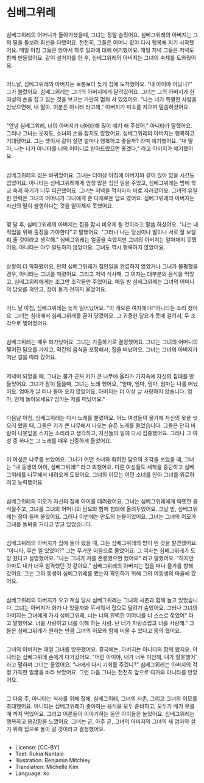 # 심베그위레

##
심베그위레의 어머니가 돌아가셨을때, 그녀는 정말 슬펐어요. 심베그위레의 아버지는 그의 딸을 돌보려 최선을 다했어요. 천천히, 그들은 어머니 없이 다시 행복해 지기 시작했어요. 매일 아침 그들은 앉아서 하루 일과에 대해 얘기했어요. 매일 저녁 그들은 저녁도 함께 만들었어요. 같이 설거지를 한 후, 심베그위레의 아버지는 그녀의 숙제를 도와줬어요.

##
어느날, 심베그위레의 아버지는 보통보다 늦게 집에 도착했어요. "내 아이야 어딨니?" 그가 불렀어요. 심베그위레는 그녀의 아버지에게 달려갔어요. 그녀는 그의 아버지가 한 여성의 손을 잡고 있는 것을 보고는 가만히 멈춰 서 있었어요. "나는 너가 특별한 사람을 만났으면해, 내 딸아. 이분은 아니타 라고해," 아버지가 미소를 지으며 말씀하셨어요.

##
"안녕 심베그위레, 너의 아버지가 너에대해 많이 얘기 해 주셨어," 아니타가 말했어요. 그러나 그녀는 웃지도, 소녀의 손을 잡지도 않았어요. 심베그위레의 아버지는 행복하고 기대됐어요. 그는 셋이서 같이 살면 얼마나 행복하고 좋을까? 라며 얘기했어요. "내 딸아, 나는 너가 아니타를 너의 어머니로 받아드렸으면 좋겠다," 라고 아버지가 얘기했어요.

##
심베그위레의 삶은 바뀌었어요. 그녀는 더이상 아침에 아버지와 같이 앉아 있을 시간도 없었어요. 아니타는 심베그위레에게 엄청 많은 집안 일을 주었고, 심베그위레는 밤에 학교 숙제 하기가 너무 피곤했어요. 그녀는 저녁을 먹자마자 바로 자러갔어요. 그녀의 유일한 안락은 그녀의 어머니가 그녀에게 준 다채로운 담요 였어요. 심베그위레의 아버지는 자신의 딸이 불행하다는 것을 알아채지 못했어요.

##
몇 달 후, 심베그위레의 아버지는 집을 잠시 비우게 될 것이라고 말씀 하셨어요. "나는 내 직업을 위해 출장을 가야한다"고 말했어요. "그러나 나는 당신이나 딸이나 서로 잘 보살펴 줄 것이라고 생각해." 심베그위레는 얼굴을 숙였지만 그녀의 아버지는 알아채지 못했어요. 아니타는 아무 말도하지 않았어요. 그녀도 역시 행복하지 않았어요.

##
상황이 더 악화됐어요. 만약 심베그위레가 집안일을 완료하지 않았거나 그녀가 불평했을 경우, 아니타는 그녀를 때렸어요. 그리고 저녁 식사때, 그 여자는 대부분의 음식을 먹었고, 심베그위레에게는 조그만 조각들만 주었어요. 매일 밤 심베그위레는 그녀의 어머니의 담요를 껴안고, 잠이 들기 전까지 울었어요.

##
어느 날 아침, 심베그위레는 늦게 일어났어요. "이 게으른 여자애야!"아니타는 소리 쳤어요. 그녀는 침대에서 심베그위레를 끌어 당겼어요. 그 귀중한 담요가 못에 걸려서, 두 조각으로 찢어졌어요.

##
심베그위레는 매우 화가났어요. 그녀는 가출하기로 결정했어요. 그녀는 그녀의 어머니의 찢어진 담요를 가지고, 약간의 음식을 포장해서, 집을 떠났어요. 그녀는 그녀의 아버지가 떠난 길을 따라 갔어요.

##
저녁이 되었을 때, 그녀는 물가 근처 키가 큰 나무에 올라가 가지속에 자신의 침대를 만들었어요. 그녀가 잠이 들을때, 그녀는 노래 했어요, "엄마, 엄마, 엄마, 엄마는 나를 떠났어요. 엄마가 날 떠나 돌아 오지 않았어요. 아버지는 더 이상 날 사랑하지 않습니다. 엄마, 언제 돌아오세요? 엄마는 저를 떠났어요."

##
다음날 아침, 심베그위레는 다시 노래를 불렀어요. 어느 여성들이 물가에 자신의 옷을 씻으러 왔을 때, 그들은 키가 큰 나무에서 나오는 슬픈 노래를 들었습니다. 그들은 단지 바람이 나뭇잎을 스치는 소리라고 생각하고, 자신들의 일에 다시 집중했어요. 그러나 그 여성 중 하나는 그 노래를 매우 신중하게 들었어요.

##
이 여성은 나무를 보았어요. 그녀가 어떤 소녀와 화려한 담요의 조각을 보았을 때, 그녀는 "내 동생의 아이, 심베그위레!" 라고 외쳤어요. 다른 여성들도 세척을 중단하고 심베그위레를 나무에서 내려오게 도왔어요. 그녀의 이모는 어린 소녀를 안아 그녀를 위로하려고 노력했어요.

##
심베그위레의 이모가 자신의 집에 아이를 데려왔어요. 그녀는 심베그위레에게 따뜻한 음식을주고, 그녀를 그녀의 어머니의 담요와 함께 침대에 올려두었어요. 그날 밤, 심베그위레는 잠이 들며 울었어요. 그러나 이번에는 안도의 눈물이었어요. 그녀는 그녀의 이모가 그녀를 돌봐줄 거라고 믿고 있었습니다.

##
심베그위레의 아버지가 집에 돌아 왔을 때, 그는 심베그위레의 방이 빈 것을 발견했어요. "아니타, 무슨 일 있었어?" 그는 무거운 마음으로 물었어요. 그 여자는 심베그위레가 도망 쳤다고 설명했어요. "나는 그녀가 저를 존중했으면 했어요" 라고 말했어요. "하지만 아마도 내가 너무 엄격했던 것 같아요." 심베그위레의 아버지는 집을 떠나 물가를 향해 갔어요. 그는 그의 동생이 심베그위레를 봤는지 확인하기 위해 그의 여동생의 마을에 갔어요.

##
심베그위레의 아버지가 오고 계실 당시 심베그위레는 그녀의 사촌과 함께 놀고 있었습니다. 그녀는 아버지가 화가 나 있을까봐 무서워서 집으로 달려가 숨었어요. 그러나 그녀의 아버지는 그녀에게 가서 심베그위레, 너는 너의 완벽한 어머니를 너 스스로 찾았어" 라고 말했어요. 너를 사랑하고 너를 이해 하는 사람. 난 너가 자랑스럽고 너를 사랑해." 그들은 심베그위레가 원하는 만큼 그녀의 이모와 함께 머물 수 있다고 동의 했어요.

##
그녀의 아버지는 매일 그녀를 방문했어요. 결국에는, 아버지는 아니타와 함께 왔지요. 아니타는 심베그위레 손에게 다가갔어요. "어린 아이야, 내가 너무 미안해, 내가 잘못했어" 라고 말하며 그녀는 울었어요. "나에게 다시 기회를 주겠니?" 심베그위레는 아버지의 걱정 가득한 얼굴을 바라 보았어요. 그런 다음 그녀는 천천히 앞으로 다가와 아니타를 안았어요.

##
그 다음 주, 아니타는 식사를 위해 집에, 심베그위레, 그녀의 사촌, 그리고 그녀의 이모를 초대했어요. 아니타는 심베그위레가 좋아하는 음식을 모두 준비하고, 모두가 배가 부를때 까지 먹었어요. 그리고 어른들이 이야기하는 동안 아이들은 놀았어요. 심베그위레는 행복하고 용감함을 느꼈어요. 그녀는 곧, 아주 곧, 그녀의 아버지와 그녀의 새 엄마와 살기 위해 집으로 돌아 갈 것이라고 결정했어요.

##
* License: [CC-BY]
* Text: Rukia Nantale
* Illustration: Benjamin Mitchley
* Translation: Michelle Kim
* Language: ko
